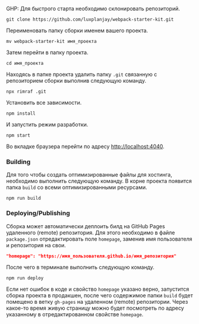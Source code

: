 GHP: 
Для быстрого старта необходимо склонировать репозиторий.

```shell
git clone https://github.com/luxplanjay/webpack-starter-kit.git
```

Переименовать папку сборки именем вашего проекта.

```shell
mv webpack-starter-kit имя_проекта
```

Затем перейти в папку проекта.

```shell
cd имя_проекта
```

Находясь в папке проекта удалить папку `.git` связанную с репозиторием сборки
выполнив следующую команду.

```shell
npx rimraf .git
```

Установить все зависимости.

```shell
npm install
```

И запустить режим разработки.

```shell
npm start
```

Во вкладке браузера перейти по адресу
[http://localhost:4040](http://localhost:4040).

### Building

Для того чтобы создать оптимизированные файлы для хостинга, необходимо выполнить
следующую команду. В корне проекта появится папка `build` со всеми
оптимизированными ресурсами.

```shell
npm run build
```

### Deploying/Publishing

Сборка может автоматически деплоить билд на GitHub Pages удаленного (remote)
репозитория. Для этого необходимо в файле `package.json` отредактировать поле
`homepage`, заменив имя пользователя и репозитория на свои.

```json
"homepage": "https://имя_пользователя.github.io/имя_репозитория"
```

После чего в терминале выполнить следующую команду.

```shell
npm run deploy
```

Если нет ошибок в коде и свойство `homepage` указано верно, запустится сборка
проекта в продакшен, после чего содержимое папки `build` будет помещено в ветку
`gh-pages` на удаленном (remote) репозитории. Через какое-то время живую
страницу можно будет посмотреть по адресу указанному в отредактированном
свойстве `homepage`.

